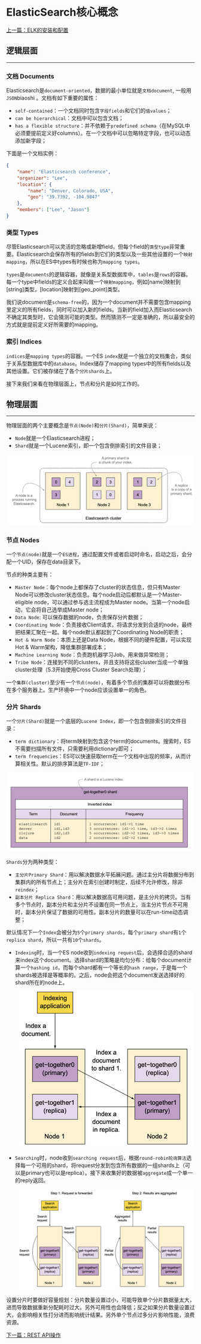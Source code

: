 # ElasticSearch核心概念

[上一篇：ELK的安装和配置](/notes/install_es.md)

## 逻辑层面
***

### 文档 Documents
Elasticsearch是`document-oriented`，数据的最小单位就是`文档document`, 一般用`JSON`biaoshi 。文档有如下重要的属性：
- `self-contained`：一个文档同时包含`字段fields`和它们的`值values`； 
- `can be hierarchical`：文档中可以包含文档；
- `has a flexible structure`：并不依赖于`predefined schema`（在MySQL中必须要提前定义好columns）。在一个文档中可以忽略特定字段，也可以动态添加新字段；

下面是一个文档实例：
```json
{
    "name": "Elasticsearch conference",
    "organizer": "Lee",
    "location": {
        "name": "Denver, Colorado, USA",
        "geo": "39.7392, -104.9847"
    },
    "members": ["Lee", "Jason"]
}
```

### 类型 Types

尽管Elasticsearch可以灵活的忽略或新增field，但每个field的`类型type`非常重要。Elasticsearch会保存所有的fields到它们的类型以及一些其他设置的一个`映射mapping`，所以在ES中types有时候也称为`mapping types`。

`types`是`documents`的逻辑容器，就像是关系型数据库中，`tables`是`rows`的容器。每一个type中fields的定义合起来叫做一个`映射mapping`，例如[name]映射到[string]类型，[location]映射到[geo_point]类型。

我们说document是`schema-free`的，因为一个document并不需要包含mapping里定义的所有fields，同时可以加入新的fields。当新的field加入而Elasticsearch不确定其类型时，它会猜测可能的类型。然而猜测不一定是准确的，所以最安全的方式就是提前定义好所需要的mapping。

### 索引 Indices
`indices`是`mapping types`的容器。一个ES `index`就是一个独立的文档集合，类似于关系型数据库中的`database`。Index储存了mapping types中的所有fields以及其他设置。它们被存储在了各个`分片shards`上。

接下来我们来看在物理层面上，节点和分片是如何工作的。

## 物理层面
***

物理层面的两个主要概念是`节点(Node)`和`分片(Shard)`，简单来说：
- `Node`就是一个Elasticsearch进程；
- `Shard`就是一个Lucene索引，即一个包含倒排索引的文件目录；

![physical](/figures/nodes-shards.png)

### 节点 Nodes
一个`节点(node)`就是一个`ES进程`，通过配置文件或者启动时命名，启动之后，会分配一个UID，保存在data目录下。

节点的种类主要有：
- `Master Node`：每个node上都保存了cluster的状态信息，但只有Master Node可以修改cluster状态信息。每个node启动后都默认是一个Master-eligible node，可以通过参与选主流程成为Master node。当第一个node启动，它会将自己选举成Master node；
- `Data Node`: 可以保存数据的node，负责保存分片数据；
- `Coordinating Node`：负责接收Client请求，将请求分发到合适的node，最终把结果汇聚在一起。每个node默认都起到了Coordinating Node的职责；
- `Hot & Warm Node`：本质上还是Data Node，根据不同的硬件配置，可以实现Hot & Warm架构，降低集群部署成本；
- `Machine Learning Node`：负责跑机器学习Job，用来做异常检测；
- `Tribe Node`：连接到不同的clusters，并且支持将这些cluster当成一个单独cluster处理（5.3开始使用Cross Cluster Search处理）；

一个`集群(cluster)`至少有一个`节点(node)`，有着多个节点的集群可以将数据分布在多个服务器上。生产环境中一个node应该设置单一的角色。

### 分片 Shards
一个`分片(Shard)`就是一个底层的`Lucene Index`，即一个包含倒排索引的文件目录：
- `term dictionary`：将term映射到包含这个term的documents。搜索时，ES不需要扫描所有文件，只需要利用dictionary即可；
- `term frequencies`：ES可以快速获取term在一个文档中出现的频率，从而计算相关性。默认的排序算法是`TF-IDF`；

![lucene_index](/figures/lucene_index.png)

`Shards`分为两种类型：
- `主分片Primary Shard`：用以解决数据水平拓展问题。通过主分片将数据分布到集群内的所有节点上；主分片在索引创建时制定，后续不允许修改，除非`reindex`；
- `副本分片 Replica Shard`：用以解决数据高可用问题，是主分片的拷贝。当有多个节点时，副本分片和主分片不设置在同一节点上，当主分片节点不可用时，副本分片保证了数据的可用性。副本分片的数量可以在run-time动态调整；

默认情况下一个`Index`会被分为`5`个`primary shards`，每个`primary shard`有`1`个`replica shard`，所以一共有`10`个`shards`。

- `Indexing`时，当一个ES node收到`indexing request`后，会选择合适的shard来index这个document。选择shard的策略是均匀分布：给每个document计算一个`hashing id`，而每个shard都有一个等长的`hash range`，于是每一个shards被选择是等概率的。之后，node会把这个document发送选择好的shard所在的node上。

    ![sharding](/figures/indexing-shards.png)

- `Searching`时，node收到`searching request`后，根据`round-robin轮询算法`选择每一个可用的shard，将request分发到包含所有数据的一组shards上（可以是primary也可以是replica）。接下来收集好的数据被`aggregate`成一个单一的reply返回。

    ![searching](/figures/searching-shards.png)

设置分片时要做好容量规划：分片数量设置过小，可能导致单个分片数据量太大，进而导致数据重新分配耗时过大。另外可用性也会降低；反之如果分片数量设置过大，会影响相关性打分进而影响统计结果。另外单个节点过多分片影响性能，浪费资源。

[下一篇：REST API操作](/notes/rest_api.md)